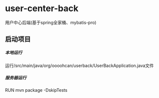 # user-center-back
用户中心后端(基于spring全家桶、mybatis-pro)
## 启动项目
##### 本地运行
运行/src/main/java/org/oooohcan/userback/UserBackApplication.java文件

##### 服务器运行
RUN mvn package -DskipTests
